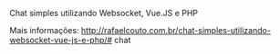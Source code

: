 Chat simples utilizando Websocket, Vue.JS e PHP

Mais informações: http://rafaelcouto.com.br/chat-simples-utilizando-websocket-vue-js-e-php/# chat
